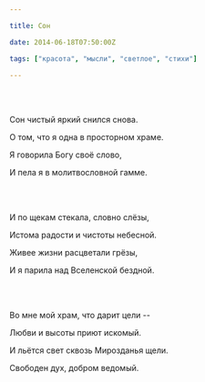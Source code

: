 ```yaml
---

title: Сон

date: 2014-06-18T07:50:00Z

tags: ["красота", "мысли", "светлое", "стихи"]

---
```


<br/><br/>

Сон чистый яркий снился снова.

О том, что я одна в просторном храме.

Я говорила Богу своё слово,

И пела я в молитвословной гамме.

<br/><br/>

И по щекам стекала, словно слёзы,

Истома радости и чистоты небесной.

Живее жизни расцветали грёзы,

И я парила над Вселенской бездной.

<br/><br/>

Во мне мой храм, что дарит цели --

Любви и высоты приют искомый.

И льётся свет сквозь Мирозданья щели.

Свободен дух, добром ведомый.